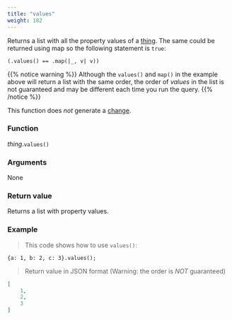 ```yaml
---
title: "values"
weight: 182
---
```


Returns a list with all the property values of a [thing](..).
The same could be returned using map so the following statement is `true`:

`(.values() == .map(|_, v| v))`

{{% notice warning %}}
Although the `values()` and `map()` in the example above will return a list with the same order,
the order of *values* in the list is not guaranteed and may be different each time you run the query.
{{% /notice %}}

This function does *not* generate a [change](../../../overview/changes).

### Function

*thing*.`values()`

### Arguments

None

### Return value

Returns a list with property values.

### Example

> This code shows how to use `values()`:

```thingsdb,should_pass
{a: 1, b: 2, c: 3}.values();
```

> Return value in JSON format (Warning: the order is *NOT* guaranteed)

```json
[
    1,
    2,
    3
]
```
